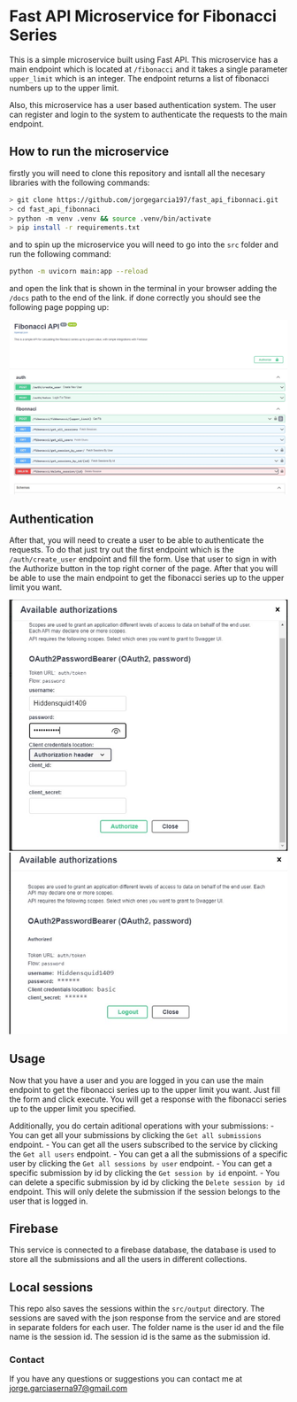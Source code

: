# Fast API Microservice for Fibonacci Series

This is a simple microservice built using Fast API. This microservice has a main endpoint which is located at `/fibonacci` and it takes a single parameter `upper_limit` which is an integer. The endpoint returns a list of fibonacci numbers up to the upper limit.

Also, this microservice has a user based authentication system. The user can register and login to the system to authenticate the requests to the main endpoint. 

## How to run the microservice

firstly you will need to clone this repository and isntall all the necesary libraries with the following commands:

``` bash
> git clone https://github.com/jorgegarcia197/fast_api_fibonnaci.git
> cd fast_api_fibonnaci
> python -m venv .venv && source .venv/bin/activate
> pip install -r requirements.txt
 ```

and to spin up the microservice you will need to go into the `src` folder and run the following command:

``` bash
python -m uvicorn main:app --reload 
```
and open the link that is shown in the terminal in your browser adding the `/docs` path to the end of the link. if done correctly you should see the following page popping up:

![docs](repo_images/docs.jpg)

## Authentication

After that, you will need to create a user to be able to authenticate the requests. To do that just try out the first endpoint which is the `/auth/create_user` endpoint and fill the form. Use that user to sign in with the Authorize button in the top right corner of the page. After that you will be able to use the main endpoint to get the fibonacci series up to the upper limit you want.

![login](repo_images/auth.jpg) ![authorized](repo_images/authorized.jpg)

## Usage
Now that you have a user and you are logged in you can use the main endpoint to get the fibonacci series up to the upper limit you want. Just fill the form and click execute. You will get a response with the fibonacci series up to the upper limit you specified.

Additionally, you do certain aditional operations with your submissions:
    - You can get all your submissions by clicking the `Get all submissions` endpoint.
    - You can get all the users subscribed to the service by clicking the `Get all users` endpoint.
    - You can get a all the submissions of a specific user by clicking the `Get all sessions by user` endpoint.
    - You can get a specific submission by id by clicking the `Get session by id` enpoint.
    - You can delete a specific submission by id by clicking the `Delete session by id` endpoint. This will only delete the submission if the session belongs to the user that is logged in.

## Firebase
This service is connected to a firebase database, the database is used to store all the submissions and all the users in different collections.


## Local sessions
This repo also saves the sessions within the  `src/output` directory. The sessions are saved with the json response from the service and are stored in separate folders for each user. The folder name is the user id and the file name is the session id. The session id is the same as the submission id.


### Contact
If you have any questions or suggestions you can contact me at jorge.garciaserna97@gmail.com
